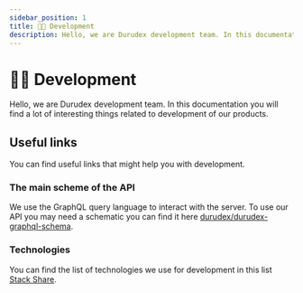 ```yaml
---
sidebar_position: 1
title: 👨‍🏭 Development
description: Hello, we are Durudex development team. In this documentation you will find a lot of interesting things related to development of our products.
---
```


# 👨‍🏭 Development

Hello, we are Durudex development team. In this documentation you will find a lot of interesting things related to development of our products.

## Useful links

You can find useful links that might help you with development.

### The main scheme of the API

We use the GraphQL query language to interact with the server. To use our API you may need a schematic
you can find it here [durudex/durudex-graphql-schema](https://github.com/durudex/durudex-graphql-schema).

### Technologies 

You can find the list of technologies we use for development in this list [Stack Share](https://stackshare.io/durudex/durudex).
